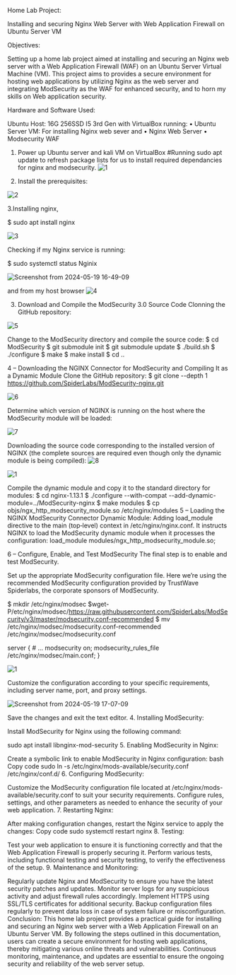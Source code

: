 Home Lab Project: 

Installing and securing Nginx Web Server with Web Application Firewall on Ubuntu Server VM

Objectives:

Setting up a home lab project aimed at installing and securing an Nginx web server with a Web Application Firewall (WAF) on an Ubuntu Server Virtual Machine (VM). This project aims to provides a secure environment for hosting web applications by utilizing Nginx as the web server and integrating ModSecurity as the WAF for enhanced security, and to horn my skills on Web application security.

Hardware and Software Used:

Ubuntu Host: 16G 256SSD I5 3rd Gen with VirtualBox running:
    • Ubuntu Server VM: For installing Nginx web sever and 
    • Nginx Web Server
    • Modsecurity WAF
    


1. Power up Ubuntu server and kali VM on VirtualBox
#Running sudo apt update to refresh package lists for us to install required dependancies for nginx and modsecurity.
![1](https://github.com/Silvan254/Configuring-and-Securing-NGINX-Web-Server-with-Modsecurity-WAF-Web-application-Firewall-/assets/65334897/b9b81701-657a-4fd2-9e89-c099cf9faf7d)


2. Install the prerequisites:

   
![2](https://github.com/Silvan254/Configuring-and-Securing-NGINX-Web-Server-with-Modsecurity-WAF-Web-application-Firewall-/assets/65334897/5f9dc224-0bab-4210-abeb-bbe1891ac299)



3.Installing nginx, 

$ sudo apt install nginx

![3](https://github.com/Silvan254/Configuring-and-Securing-NGINX-Web-Server-with-Modsecurity-WAF-Web-application-Firewall-/assets/65334897/51aac9cd-479a-4901-ae8c-0b74cd25fae0)

Checking if my Nginx service is running:

$ sudo systemctl status Nginix

![Screenshot from 2024-05-19 16-49-09](https://github.com/Silvan254/Configuring-and-Securing-NGINX-Web-Server-with-Modsecurity-WAF-Web-application-Firewall-/assets/65334897/95154996-6a0b-4800-ac6c-b12822e2ee94)



and from my host browser
![4](https://github.com/Silvan254/Configuring-and-Securing-NGINX-Web-Server-with-Modsecurity-WAF-Web-application-Firewall-/assets/65334897/725c0e38-91af-4d3d-ad2f-4976bb2fd395)

3. Download and Compile the ModSecurity 3.0 Source Code
Clonning the GitHub repository:

![5](https://github.com/Silvan254/Configuring-and-Securing-NGINX-Web-Server-with-Modsecurity-WAF-Web-application-Firewall-/assets/65334897/611cc8c9-da19-4284-aaf3-7c8d143fa03e)


Change to the ModSecurity directory and compile the source code:
$ cd ModSecurity
$ git submodule init
$ git submodule update
$ ./build.sh
$ ./configure
$ make
$ make install
$ cd ..



4 – Downloading the NGINX Connector for ModSecurity and Compiling It as a Dynamic Module
Clone the GitHub repository:
$ git clone --depth 1 https://github.com/SpiderLabs/ModSecurity-nginx.git

![6](https://github.com/Silvan254/Configuring-and-Securing-NGINX-Web-Server-with-Modsecurity-WAF-Web-application-Firewall-/assets/65334897/877fdac5-d1a0-4ecd-8b2c-571870160982)

Determine which version of NGINX is running on the host where the ModSecurity module will be loaded:

![7](https://github.com/Silvan254/Configuring-and-Securing-NGINX-Web-Server-with-Modsecurity-WAF-Web-application-Firewall-/assets/65334897/7df3ef52-9b6c-406e-ba32-341f50072274)


Downloading the source code corresponding to the installed version of NGINX (the complete 
sources are required even though only the dynamic module is being compiled):
![8](https://github.com/Silvan254/Configuring-and-Securing-NGINX-Web-Server-with-Modsecurity-WAF-Web-application-Firewall-/assets/65334897/f4f717ec-14ac-4664-be87-3339ea8a0e33)

![1](https://github.com/Silvan254/Configuring-and-Securing-NGINX-Web-Server-with-Modsecurity-WAF-Web-application-Firewall-/assets/65334897/77abd59f-17ba-4296-89e3-ba06dee34fd4)

Compile the dynamic module and copy it to the standard directory for modules:
$ cd nginx-1.13.1
$ ./configure --with-compat --add-dynamic-module=../ModSecurity-nginx
$ make modules
$ cp objs/ngx_http_modsecurity_module.so /etc/nginx/modules
5 – Loading the NGINX ModSecurity Connector Dynamic Module:
Adding load_module directive to the main (top‑level) context in /etc/nginx/nginx.conf. It instructs NGINX to load the ModSecurity dynamic module when it processes the configuration:
load_module modules/ngx_http_modsecurity_module.so;


6 – Configure, Enable, and Test ModSecurity
The final step is to enable and test ModSecurity.

Set up the appropriate ModSecurity configuration file. Here we’re using the recommended ModSecurity configuration provided by TrustWave Spiderlabs, the corporate sponsors of ModSecurity.

$ mkdir /etc/nginx/modsec
$wget-P/etc/nginx/modsec/https://raw.githubusercontent.com/SpiderLabs/ModSecurity/v3/master/modsecurity.conf-recommended
$ mv /etc/nginx/modsec/modsecurity.conf-recommended /etc/nginx/modsec/modsecurity.conf

server {
    # ...
    modsecurity on;
    modsecurity_rules_file /etc/nginx/modsec/main.conf;
}

![1](https://github.com/Silvan254/Configuring-and-Securing-NGINX-Web-Server-with-Modsecurity-WAF-Web-application-Firewall-/assets/65334897/77abd59f-17ba-4296-89e3-ba06dee34fd4)

Customize the configuration according to your specific requirements, including server name, port, and proxy settings.

![Screenshot from 2024-05-19 17-07-09](https://github.com/Silvan254/Configuring-and-Securing-NGINX-Web-Server-with-Modsecurity-WAF-Web-application-Firewall-/assets/65334897/f4e62fed-d81c-4738-a133-a0a1bf813d1d)

Save the changes and exit the text editor.
4. Installing ModSecurity:

Install ModSecurity for Nginx using the following command:

sudo apt install libnginx-mod-security
5. Enabling ModSecurity in Nginx:

Create a symbolic link to enable ModSecurity in Nginx configuration:
bash
Copy code
sudo ln -s /etc/nginx/mods-available/security.conf /etc/nginx/conf.d/
6. Configuring ModSecurity:

Customize the ModSecurity configuration file located at /etc/nginx/mods-available/security.conf to suit your security requirements.
Configure rules, settings, and other parameters as needed to enhance the security of your web application.
7. Restarting Nginx:

After making configuration changes, restart the Nginx service to apply the changes:
Copy code
sudo systemctl restart nginx
8. Testing:

Test your web application to ensure it is functioning correctly and that the Web Application Firewall is properly securing it.
Perform various tests, including functional testing and security testing, to verify the effectiveness of the setup.
9. Maintenance and Monitoring:

Regularly update Nginx and ModSecurity to ensure you have the latest security patches and updates.
Monitor server logs for any suspicious activity and adjust firewall rules accordingly.
Implement HTTPS using SSL/TLS certificates for additional security.
Backup configuration files regularly to prevent data loss in case of system failure or misconfiguration.
Conclusion:
This home lab project provides a practical guide for installing and securing an Nginx web server with a Web Application Firewall on an Ubuntu Server VM. By following the steps outlined in this documentation, users can create a secure environment for hosting web applications, thereby mitigating various online threats and vulnerabilities. Continuous monitoring, maintenance, and updates are essential to ensure the ongoing security and reliability of the web server setup.
